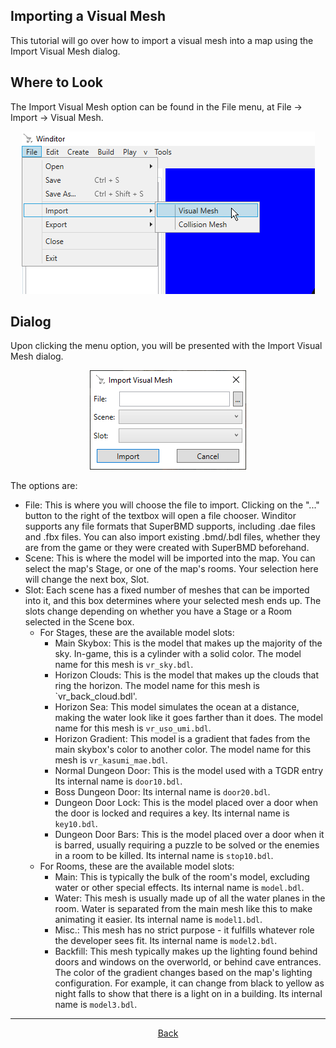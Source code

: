 ## Importing a Visual Mesh
This tutorial will go over how to import a visual mesh into a map using the Import Visual Mesh dialog.

## Where to Look
The Import Visual Mesh option can be found in the File menu, at File -> Import -> Visual Mesh.

<p align="center">
  <img src="./import_visual_mesh_menu.png" alignment="center">
</p>

## Dialog
Upon clicking the menu option, you will be presented with the Import Visual Mesh dialog.

<p align="center">
  <img src="./import_visual_mesh_dialog.png" alignment="center">
</p>

The options are:
* File: This is where you will choose the file to import. Clicking on the "..." button to the right of the textbox will open a file chooser. Winditor supports any file formats that SuperBMD supports, including .dae files and .fbx files. You can also import existing .bmd/.bdl files, whether they are from the game or they were created with SuperBMD beforehand.
* Scene: This is where the model will be imported into the map. You can select the map's Stage, or one of the map's rooms. Your selection here will change the next box, Slot.
* Slot: Each scene has a fixed number of meshes that can be imported into it, and this box determines where your selected mesh ends up. The slots change depending on whether you have a Stage or a Room selected in the Scene box.
	* For Stages, these are the available model slots:
		* Main Skybox: This is the model that makes up the majority of the sky. In-game, this is a cylinder with a solid color. The model name for this mesh is `vr_sky.bdl`.
		* Horizon Clouds: This is the model that makes up the clouds that ring the horizon. The model name for this mesh is `vr_back_cloud.bdl'.
		* Horizon Sea: This model simulates the ocean at a distance, making the water look like it goes farther than it does. The model name for this mesh is `vr_uso_umi.bdl`.
		* Horizon Gradient: This model is a gradient that fades from the main skybox's color to another color. The model name for this mesh is `vr_kasumi_mae.bdl`.
		* Normal Dungeon Door: This is the model used with a TGDR entry  Its internal name is `door10.bdl`.
		* Boss Dungeon Door: Its internal name is `door20.bdl`.
		* Dungeon Door Lock: This is the model placed over a door when the door is locked and requires a key. Its internal name is `key10.bdl`.
		* Dungeon Door Bars: This is the model placed over a door when it is barred, usually requiring a puzzle to be solved or the enemies in a room to be killed. Its internal name is `stop10.bdl`.
	* For Rooms, these are the available model slots:
		* Main: This is typically the bulk of the room's model, excluding water or other special effects. Its internal name is `model.bdl`.
		* Water: This mesh is usually made up of all the water planes in the room. Water is separated from the main mesh like this to make animating it easier. Its internal name is `model1.bdl`.
		* Misc.: This mesh has no strict purpose - it fulfills whatever role the developer sees fit. Its internal name is `model2.bdl`.
		* Backfill: This mesh typically makes up the lighting found behind doors and windows on the overworld, or behind cave entrances. The color of the gradient changes based on the map's lighting configuration. For example, it can change from black to yellow as night falls to show that there is a light on in a building. Its internal name is `model3.bdl`.

<hr>
<p align="center">
  <a href="../tutorials.html">Back</a>
</p>
